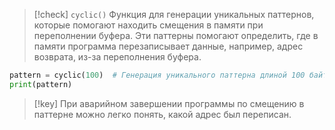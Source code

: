 
> [!check] 
> `cyclic()`
> Функция для генерации уникальных паттернов, которые помогают находить смещения в памяти при переполнении буфера. Эти паттерны помогают определить, где в памяти программа перезаписывает данные, например, адрес возврата, из-за переполнения буфера.

```python
pattern = cyclic(100)  # Генерация уникального паттерна длиной 100 байт
print(pattern)
```

> [!key] 
> При аварийном завершении программы по смещению в паттерне можно легко понять, какой адрес был переписан.



